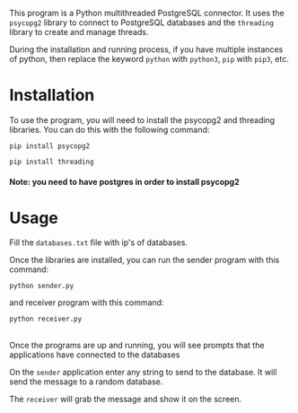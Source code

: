 This program is a Python multithreaded PostgreSQL connector. It uses the ```psycopg2``` library to connect to PostgreSQL databases and the ```threading``` library to create and manage threads.

During the installation and running process, if you have multiple instances of python, then replace the keyword ```python``` with ```python3```, ```pip``` with ```pip3```, etc.

# Installation
To use the program, you will need to install the psycopg2 and threading libraries. You can do this with the following command:

```
pip install psycopg2
```
```
pip install threading
```

#### Note: you need to have postgres in order to install psycopg2

# Usage
Fill the ```databases.txt``` file with ip's of databases.

Once the libraries are installed, you can run the sender program with this command:
```
python sender.py
```

and receiver program with this command:
```
python receiver.py
```


<br>
Once the programs are up and running, you will see prompts that the applications have connected to the databases

On the ```sender``` application enter any string to send to the database. It will send the message to a random database.

The ```receiver``` will grab the message and show it on the screen.